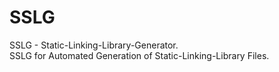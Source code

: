 # SSLG
SSLG - Static-Linking-Library-Generator.  
SSLG for Automated Generation of Static-Linking-Library Files.
